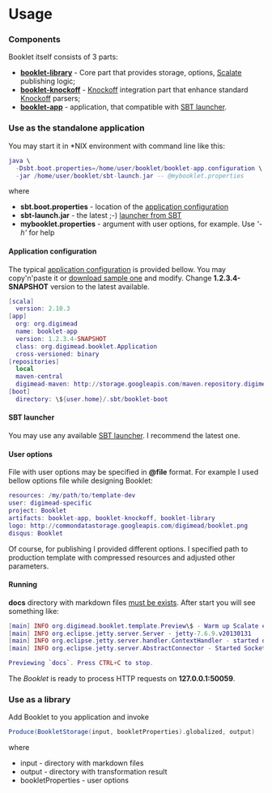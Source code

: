 Usage
=====

### Components

Booklet itself consists of 3 parts:

* **[booklet-library][bl]** - Core part that provides storage, options, [Scalate][sc] publishing logic;
* **[booklet-knockoff][bk]** - [Knockoff][kf] integration part that enhance standard [Knockoff][kf] parsers;
* **[booklet-app][ba]** - application, that compatible with [SBT launcher][sl].

### Use as the standalone application

You may start it in *NIX environment with command line like this:

```lua
java \
  -Dsbt.boot.properties=/home/user/booklet/booklet-app.configuration \
  -jar /home/user/booklet/sbt-launch.jar -- @mybooklet.properties
```

where

* **sbt.boot.properties** - location of the [application configuration][ad]
* **sbt-launch.jar** - the latest ;-) [launcher from SBT][ll]
* **mybooklet.properties** - argument with user options, for example. Use *'-h'* for help

#### Application configuration

The typical [application configuration][ad] is provided bellow. You may copy'n'paste it or [download sample one][acs] and modify. Change **1.2.3.4-SNAPSHOT** version to the latest available.

```lua
[scala]
  version: 2.10.3
[app]
  org: org.digimead
  name: booklet-app
  version: 1.2.3.4-SNAPSHOT
  class: org.digimead.booklet.Application
  cross-versioned: binary
[repositories]
  local
  maven-central
  digimead-maven: http://storage.googleapis.com/maven.repository.digimead.org/
[boot]
  directory: \${user.home}/.sbt/booklet-boot
```

#### SBT launcher

You may use any available [SBT launcher][ll]. I recommend the latest one.

#### User options

File with user options may be specified in **@file** format. For example I used bellow options file while designing Booklet:

```lua
resources: /my/path/to/template-dev
user: digimead-specific
project: Booklet
artifacts: booklet-app, booklet-knockoff, booklet-library
logo: http://commondatastorage.googleapis.com/digimead/booklet.png
disqus: Booklet
```

Of course, for publishing I provided different options. I specified path to production template with compressed resources and adjusted other parameters.

#### Running

**docs** directory with markdown files [must be exists][docs]. After start you will see something like:

```lua
[main] INFO org.digimead.booklet.template.Preview\$ - Warm up Scalate engine.
[main] INFO org.eclipse.jetty.server.Server - jetty-7.6.9.v20130131
[main] INFO org.eclipse.jetty.server.handler.ContextHandler - started o.e.j.s.ServletContextHandler{/,null}
[main] INFO org.eclipse.jetty.server.AbstractConnector - Started SocketConnector@127.0.0.1:50059

Previewing `docs`. Press CTRL+C to stop.
```

The *Booklet* is ready to process HTTP requests on **127.0.0.1:50059**.

### Use as a library

Add Booklet to you application and invoke

```scala
Produce(BookletStorage(input, bookletProperties).globalized, output)
```

where

* input - directory with markdown files
* output - directory with transformation result
* bookletProperties - user options

[bl]: https://github.com/digimead-specific/Booklet/tree/master/booklet-library
[bk]: https://github.com/digimead-specific/Booklet/tree/master/booklet-knockoff
[ba]: https://github.com/digimead-specific/Booklet/tree/master/booklet-app
[sc]: http://scalate.fusesource.org/
[kf]: https://github.com/tristanjuricek/knockoff
[sl]: http://www.scala-sbt.org/0.13.0/docs/Detailed-Topics/Launcher.html
[ad]: http://www.scala-sbt.org/release/docs/Detailed-Topics/Launcher#configuration
[ll]: http://www.scala-sbt.org/release/docs/Getting-Started/Setup.html#manual-installation
[acs]: https://raw.github.com/digimead-specific/Booklet/master/docs/simple.configuration
[docs]: https://github.com/digimead-specific/Booklet/blob/46c0f211e99a674531d1a89621d6aee08575ea62/booklet-app/src/main/scala/org/digimead/booklet/Application.scala#L61
